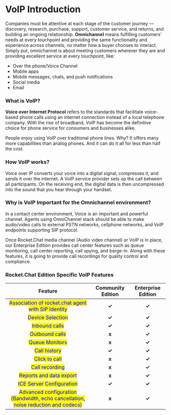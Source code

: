 # VoIP Introduction

Companies must be attentive at each stage of the customer journey — discovery, research, purchase, support, customer service, and returns, and building an ongoing relationship. **Omnichannel** means fulfilling customers’ needs at every touchpoint and providing the same functionality and experience across channels, no matter how a buyer chooses to interact. Simply put, omnichannel is about meeting customers wherever they are and providing excellent service at every touchpoint, like:

* Over the phone/Voice Channel
* Mobile apps
* Mobile messages, chats, and push notifications
* Social media
* Email

### **What is VoIP?**

**Voice over Internet Protocol** refers to the standards that facilitate voice-based phone calls using an internet connection instead of a local telephone company. With the rise of broadband, VoIP has become the definitive choice for phone service for consumers and businesses alike.

People enjoy using VoIP over traditional phone lines. Why? It offers many more capabilities than analog phones. And it can do it all for less than half the cost.

### How VoIP works?

Voice over IP converts your voice into a digital signal, compresses it, and sends it over the internet. A VoIP service provider sets up the call between all participants. On the receiving end, the digital data is then uncompressed into the sound that you hear through your handset.

### Why is VoIP Important for the Omnichannel environment?&#x20;

In a contact center environment, Voice is an important and powerful channel. Agents using OmniChannel stack should be able to make audio/video calls to external PSTN networks, cellphone networks, and VoIP endpoints supporting SIP protocol.

Once Rocket.Chat media channel (Audio video channel) or VoIP is in place, our Enterprise Edition provides call center features such as queue monitoring, call center reporting, call spying, and barge-in. Along with these features, it is going to provide call recordings for quality control and compliance.

### **Rocket.Chat Edition Specific VoIP Features**

|                                                       Feature                                                      | Community Edition | Enterprise Edition |
| :----------------------------------------------------------------------------------------------------------------: | :---------------: | :----------------: |
|                 <mark style="color:blue;">Association of rocket.chat agent with SIP Identity</mark>                |       **✓**       |        **✓**       |
|                                  <mark style="color:blue;">Device Selection</mark>                                 |       **✓**       |        **✓**       |
|                                   <mark style="color:blue;">Inbound calls</mark>                                   |       **✓**       |        **✓**       |
|                                   <mark style="color:blue;">Outbound calls</mark>                                  |       **x**       |        **✓**       |
|                                   <mark style="color:blue;">Queue Monitors</mark>                                  |       **x**       |        **✓**       |
|                                    <mark style="color:blue;">Call history</mark>                                   |       **✓**       |        **✓**       |
|                                   <mark style="color:blue;">Click to call</mark>                                   |       **x**       |        **✓**       |
|                                   <mark style="color:blue;">Call recording</mark>                                  |       **x**       |        **✓**       |
|                              <mark style="color:blue;">Reports and data export</mark>                              |       **x**       |        **✓**       |
|                              <mark style="color:blue;">ICE Server Configuration</mark>                             |       **✓**       |        **✓**       |
| <mark style="color:blue;">Advanced configuration (Bandwidth, echo cancellation, noise reduction and codecs)</mark> |       **x**       |        **✓**       |

